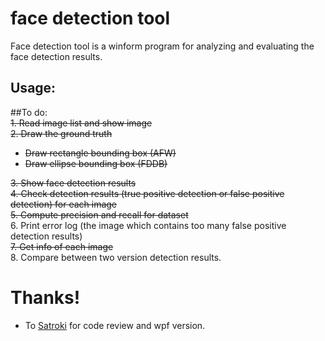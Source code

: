 # face detection tool
Face detection tool is a winform program for analyzing and evaluating the face detection results.<br>

## Usage:<br>


##To do:<br>
~~1. Read image list and show image~~<br>
~~2. Draw the ground truth~~<br>
* ~~Draw rectangle bounding box (AFW)~~<br>
* ~~Draw ellipse bounding box (FDDB)~~<br>

~~3. Show face detection results~~<br>
~~4. Check detection results (true positive detection or false positive detection) for each image~~<br>
~~5. Compute precision and recall for dataset~~<br>
6. Print error log (the image which contains too many false positive detection results)<br>
~~7. Get info of each image~~<br>
8. Compare between two version detection results.


# Thanks!
* To [Satroki](https://github.com/Satroki) for code review and wpf version.


